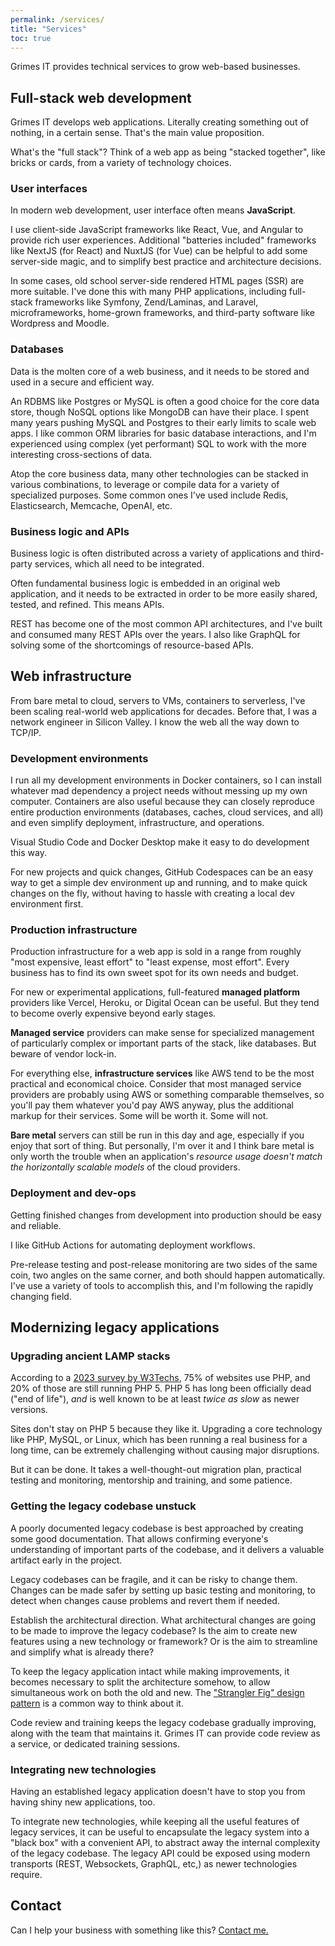 ```yaml
---
permalink: /services/
title: "Services"
toc: true
---
```


Grimes IT provides technical services to grow web-based businesses.

## Full-stack web development

Grimes IT develops web applications. 
Literally creating something out of nothing, 
in a certain sense. 
That's the main value proposition.

What's the "full stack"?
Think of a web app as being "stacked together",
like bricks or cards, 
from a variety of technology choices.

### User interfaces

In modern web development, user interface often means **JavaScript**.

I use client-side JavaScript frameworks like React, Vue, and Angular to provide rich user experiences.
Additional "batteries included" frameworks like NextJS (for React) and NuxtJS (for Vue) can be helpful to add some server-side magic, and to simplify best practice and architecture decisions. 

In some cases, old school server-side rendered HTML pages (SSR) are more suitable. 
I've done this with many PHP applications, including full-stack frameworks like Symfony, Zend/Laminas, and Laravel, microframeworks, home-grown frameworks, and third-party software like Wordpress and Moodle.

### Databases

Data is the molten core of a web business, and it needs to be stored and used in a secure and efficient way.

An RDBMS like Postgres or MySQL is often a good choice for the core data store,
though NoSQL options like MongoDB can have their place.
I spent many years pushing MySQL and Postgres to their early limits to scale web apps.
I like common ORM libraries for basic database interactions,
and I'm experienced using complex (yet performant) SQL to work with the more interesting cross-sections of data.

Atop the core business data, many other technologies can be stacked in various combinations,
to leverage or compile data for a variety of specialized purposes.
Some common ones I've used include Redis, Elasticsearch, Memcache, OpenAI, etc.

### Business logic and APIs

Business logic is often distributed across a variety of applications and third-party services,
which all need to be integrated.

Often fundamental business logic is embedded in an original web application,
and it needs to be extracted in order to be more easily shared, tested, and refined.
This means APIs.

REST has become one of the most common API architectures, and I've built and consumed many REST APIs over the years.
I also like GraphQL for solving some of the shortcomings of resource-based APIs.

## Web infrastructure

From bare metal to cloud, servers to VMs, containers to serverless, I've been scaling real-world web applications for decades. Before that, I was a network engineer in Silicon Valley. I know the web all the way down to TCP/IP.

### Development environments

I run all my development environments in Docker containers,
so I can install whatever mad dependency a project needs without messing up my own computer.
Containers are also useful because they can closely reproduce entire production environments
(databases, caches, cloud services, and all)
and even simplify deployment, infrastructure, and operations.

Visual Studio Code and Docker Desktop make it easy to do development this way.

For new projects and quick changes, GitHub Codespaces can be an easy way to get a simple dev environment up and running, and to make quick changes on the fly, without having to hassle with creating a local dev environment first.

### Production infrastructure

Production infrastructure for a web app is sold in a range from roughly "most expensive, least effort" to "least expense, most effort". Every business has to find its own sweet spot for its own needs and budget.

For new or experimental applications, full-featured **managed platform** providers like Vercel, Heroku, or Digital Ocean can be useful.
But they tend to become overly expensive beyond early stages.

**Managed service** providers can make sense for specialized management of particularly complex or important parts of the stack, like databases. But beware of vendor lock-in.

For everything else, **infrastructure services** like AWS tend to be the most practical and economical choice.
Consider that most managed service providers are probably using AWS or something comparable themselves,
so you'll pay them whatever you'd pay AWS anyway,
plus the additional markup for their services.
Some will be worth it. Some will not.

**Bare metal** servers can still be run in this day and age,
especially if you enjoy that sort of thing. 
But personally, I'm over it and I think bare metal is
only worth the trouble when an application's *resource usage doesn't match the horizontally scalable models* of the cloud providers.

### Deployment and dev-ops

Getting finished changes from development into production should be easy and reliable.

I like GitHub Actions for automating deployment workflows.

Pre-release testing and post-release monitoring are two sides of the same coin,
two angles on the same corner,
and both should happen automatically.
I've use a variety of tools to accomplish this,
and I'm following the rapidly changing field.

## Modernizing legacy applications

### Upgrading ancient LAMP stacks

According to a [2023 survey by W3Techs](https://w3techs.com/technologies/details/pl-php),
75% of websites use PHP,
and 20% of those are still running PHP 5.
PHP 5 has long been officially dead ("end of life"), 
*and* is well known to be at least *twice as slow* as newer versions.

Sites don't stay on PHP 5 because they like it. 
Upgrading a core technology like PHP, MySQL, or Linux, 
which has been running a real business for a long time,
can be extremely challenging without causing major disruptions. 

But it can be done. It takes a well-thought-out migration plan, 
practical testing and monitoring, mentorship and training, and some patience.

### Getting the legacy codebase unstuck

A poorly documented legacy codebase is best approached by creating some good documentation.
That allows confirming everyone's understanding of important parts of the codebase,
and it delivers a valuable artifact early in the project.

Legacy codebases can be fragile, and it can be risky to change them.
Changes can be made safer by setting up basic testing and monitoring,
to detect when changes cause problems and revert them if needed.

Establish the architectural direction. What architectural changes are going to be made to improve the legacy codebase? Is the aim to create new features using a new technology or framework? Or is the aim to streamline and simplify what is already there?

To keep the legacy application intact while making improvements, it becomes necessary to split the architecture somehow, to allow simultaneous work on both the old and new. The ["Strangler Fig" design pattern](https://martinfowler.com/bliki/StranglerFigApplication.html) is a common way to think about it.

Code review and training keeps the legacy codebase gradually improving, along with the team that maintains it.
Grimes IT can provide code review as a service, or dedicated training sessions.

### Integrating new technologies

Having an established legacy application doesn't have to stop you from having shiny new applications, too.

To integrate new technologies, while keeping all the useful features of legacy services, 
it can be useful to encapsulate the legacy system into a "black box" with a convenient API,
to abstract away the internal complexity of the legacy codebase.
The legacy API could be exposed using modern transports (REST, Websockets, GraphQL, etc,) as newer technologies require.

## Contact

Can I help your business with something like this? [Contact me.](/contact/)